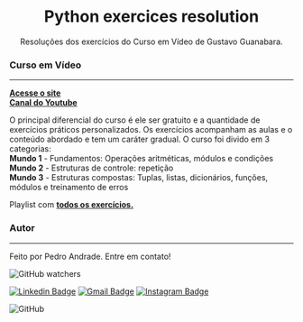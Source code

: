 <h1 align="center">Python exercices resolution</h1>
<p align="center">Resoluções dos exercícios do Curso em Vídeo de Gustavo Guanabara.</p>

### Curso em Vídeo
---

<a href="https://www.cursoemvideo.com/" title="Site"><b>Acesse o site</b></a></br>
<a href="https://www.youtube.com/c/CursoemV%C3%ADdeo/featured" title="Canal"><b>Canal do Youtube</b></a>

O principal diferencial do curso é ele ser gratuito e a quantidade de exercícios práticos personalizados.
Os exercícios acompanham as aulas e o conteúdo abordado e tem um caráter gradual. 
O curso foi divido em 3 categorias:</br>
<b>Mundo 1</b> - Fundamentos: Operações aritméticas, módulos e condições</br>
<b>Mundo 2</b> - Estruturas de controle: repetição</br>
<b>Mundo 3</b> - Estruturas compostas: Tuplas, listas, dicionários, funções, módulos e treinamento de erros</br>

Playlist com <a href="https://www.youtube.com/watch?v=nIHq1MtJaKs&list=PLHz_AreHm4dm6wYOIW20Nyg12TAjmMGT-" title="Exercício"><b>todos os exercícios.</b></a>


### Autor
---

Feito por Pedro Andrade. Entre em contato!

<img alt="GitHub watchers" src="https://img.shields.io/github/watchers/wartrax13/Python-Exercicios-Curso?style=social">

[![Linkedin Badge](https://img.shields.io/badge/Pedro%20Andrade-Linkedin-blue?style=flat-square&logo=Linkedin&logoColor=white&link=https://www.linkedin.com/in/pedro-moises-andrade-dos-santos-0151a7148/)](https://www.linkedin.com/in/pedro-moises-andrade-dos-santos-0151a7148/) 
[![Gmail Badge](https://img.shields.io/badge/-pedro.moisesandrade%40gmail.com-red?style=flat-square&logo=Gmail&logoColor=white&link=mailto:pedro.moisesandrade@gmail.com)](mailto:pedro.moisesandrade@gmail.com)
[![Instagram Badge](https://img.shields.io/badge/-%40pedrotaquig-purple?style=flat-square&labelColor=8a3ab9&logo=instagram&logoColor=white&link=https://www.instagram.com/pedrotaquig/)](https://www.instagram.com/pedrotaquig/)

<img alt="GitHub" src="https://img.shields.io/github/license/wartrax13/Python-Exercicios-Curso">
